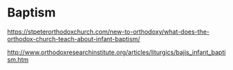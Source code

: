 # Baptism

https://stpeterorthodoxchurch.com/new-to-orthodoxy/what-does-the-orthodox-church-teach-about-infant-baptism/

http://www.orthodoxresearchinstitute.org/articles/liturgics/bajis_infant_baptism.htm
